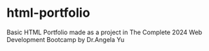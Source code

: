 # html-portfolio
Basic HTML Portfolio made as a project in The Complete 2024 Web Development Bootcamp by Dr.Angela Yu
